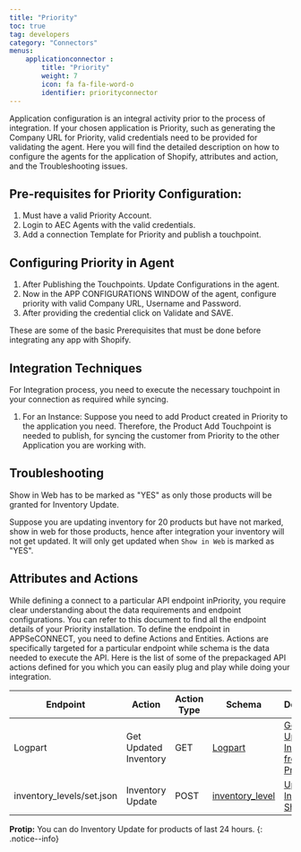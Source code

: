 ```yaml
---
title: "Priority"
toc: true
tag: developers
category: "Connectors"
menus: 
    applicationconnector :
        title: "Priority"
        weight: 7
        icon: fa fa-file-word-o
        identifier: priorityconnector
---
```


Application configuration is an integral activity prior to the process of integration. If your chosen application is Priority, such as generating the Company URL for Priority, 
valid credentials need to be provided for validating the agent.
Here you will find the detailed description on how to configure the agents for the application of Shopify, attributes and action, and the Troubleshooting issues.


## Pre-requisites for Priority Configuration:

1. Must have a valid Priority Account.
2. Login to AEC Agents with the valid credentials.
3. Add a connection Template for Priority and publish a touchpoint.


## Configuring Priority in Agent

1. After Publishing the Touchpoints. Update Configurations in the agent.
2. Now in the APP CONFIGURATIONS WINDOW of the agent, configure priority with valid Company URL, Username and Password.
3. After providing the credential click on Validate and SAVE.

These are some of the basic Prerequisites that must be done before integrating any app with Shopify.

## Integration Techniques

For Integration process, you need to execute the necessary touchpoint in your connection as required while syncing.

1.	For an Instance: Suppose you need to add Product created in Priority to the application you need. 
    Therefore, the Product Add Touchpoint is needed to publish, for syncing the customer from Priority 
    to the other Application you are working with.

## Troubleshooting

Show in Web has to be marked as "YES" as only those products will be granted for Inventory Update.

Suppose you are updating inventory for 20 products but have not marked, show in web for those products, hence after integration your inventory will
not get updated. It will only get updated when `Show in Web` is marked as "YES".
## Attributes and Actions

While defining a connect to a particular API endpoint inPriority, you require clear understanding about the data requirements 
and endpoint configurations. You can refer to this document to find all the endpoint details of your Priority installation. 
To define the endpoint in APPSeCONNECT, you need to define Actions and Entities. Actions are specifically targeted for a particular 
endpoint while schema is the data needed to execute the API. Here is the list of some of the prepackaged API actions defined for you 
which you can easily plug and play while doing your integration.

|Endpoint|Action|Action Type|Schema|Description|
|---|---|---|---|------|
Logpart|Get Updated Inventory|GET|[Logpart](http://aec-dev-portal.azurewebsites.net/AppEntity?AppVersionId=c831ec5b-88b5-4371-9e5d-94c23e24aec7&orgId=cc233c74-f2ed-4f13-9595-f1269e39b007)|[Get Updated Inventory from Priority](https://prioritysoftware.github.io/restapi/query/#Filtering_a_Collection)|
inventory_levels/set.json|Inventory Update |POST|[inventory_level](http://aec-dev-portal.azurewebsites.net/AppEntity?AppVersionId=00f3aca0-b991-490d-a8e9-57294235f621&orgId=d21688a4-8967-48de-ae82-31dda565ec51)|[Updating Inventory in Shopify](https://help.shopify.com/en/api/reference/inventory/inventorylevel#set)|


**Protip:** You can do Inventory Update for products of last 24 hours.
{: .notice--info}
